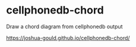# cellphonedb-chord
Draw a chord diagram from cellphonedb output

https://joshua-gould.github.io/cellphonedb-chord/
